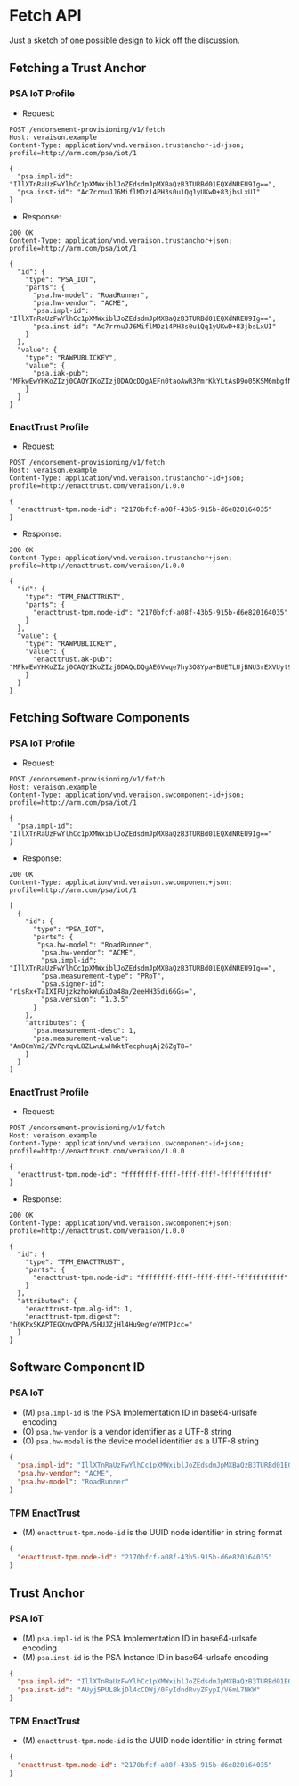 # Fetch API

Just a sketch of one possible design to kick off the discussion.

## Fetching a Trust Anchor

### PSA IoT Profile

* Request:

```HTTP
POST /endorsement-provisioning/v1/fetch
Host: veraison.example
Content-Type: application/vnd.veraison.trustanchor-id+json; profile=http://arm.com/psa/iot/1

{
  "psa.impl-id": "IllXTnRaUzFwYlhCc1pXMWxiblJoZEdsdmJpMXBaQzB3TURBd01EQXdNREU9Ig==",
  "psa.inst-id": "Ac7rrnuJJ6MiflMDz14PH3s0u1Qq1yUKwD+83jbsLxUI"
}
```

* Response:

```http
200 OK
Content-Type: application/vnd.veraison.trustanchor+json; profile=http://arm.com/psa/iot/1

{
  "id": {
    "type": "PSA_IOT",
    "parts": {
      "psa.hw-model": "RoadRunner",
      "psa.hw-vendor": "ACME",
      "psa.impl-id": "IllXTnRaUzFwYlhCc1pXMWxiblJoZEdsdmJpMXBaQzB3TURBd01EQXdNREU9Ig==",
      "psa.inst-id": "Ac7rrnuJJ6MiflMDz14PH3s0u1Qq1yUKwD+83jbsLxUI"
    }
  },
  "value": {
    "type": "RAWPUBLICKEY",
    "value": {
      "psa.iak-pub": "MFkwEwYHKoZIzj0CAQYIKoZIzj0DAQcDQgAEFn0taoAwR3PmrKkYLtAsD9o05KSM6mbgfNCgpuL0g6VpTHkZl73wk5BDxoV7n+Oeee0iIqkW3HMZT3ETiniJdg=="
    }
  }
}
```


### EnactTrust Profile

* Request:

```HTTP
POST /endorsement-provisioning/v1/fetch
Host: veraison.example
Content-Type: application/vnd.veraison.trustanchor-id+json; profile=http://enacttrust.com/veraison/1.0.0

{
  "enacttrust-tpm.node-id": "2170bfcf-a08f-43b5-915b-d6e820164035"
}
```

* Response:

```http
200 OK
Content-Type: application/vnd.veraison.trustanchor+json; profile=http://enacttrust.com/veraison/1.0.0

{
  "id": {
    "type": "TPM_ENACTTRUST",
    "parts": {
      "enacttrust-tpm.node-id": "2170bfcf-a08f-43b5-915b-d6e820164035"
    }
  },
  "value": {
    "type": "RAWPUBLICKEY",
    "value": {
      "enacttrust.ak-pub": "MFkwEwYHKoZIzj0CAQYIKoZIzj0DAQcDQgAE6Vwqe7hy3O8Ypa+BUETLUjBNU3rEXVUyt9XHR7HJWLG7XTKQd9i1kVRXeBPDLFnfYru1/euxRnJM7H9UoFDLdA=="
    }
  }
}
```

## Fetching Software Components

### PSA IoT Profile

* Request:

```http
POST /endorsement-provisioning/v1/fetch
Host: veraison.example
Content-Type: application/vnd.veraison.swcomponent-id+json; profile=http://arm.com/psa/iot/1

{
  "psa.impl-id": "IllXTnRaUzFwYlhCc1pXMWxiblJoZEdsdmJpMXBaQzB3TURBd01EQXdNREU9Ig=="
}
```

* Response:

```http
200 OK
Content-Type: application/vnd.veraison.swcomponent+json; profile=http://arm.com/psa/iot/1

[
  {
    "id": {
      "type": "PSA_IOT",
      "parts": {
       "psa.hw-model": "RoadRunner",
        "psa.hw-vendor": "ACME",
        "psa.impl-id": "IllXTnRaUzFwYlhCc1pXMWxiblJoZEdsdmJpMXBaQzB3TURBd01EQXdNREU9Ig==",
        "psa.measurement-type": "PRoT",
        "psa.signer-id": "rLsRx+TaIXIFUjzkzhokWuGiOa48a/2eeHH35di66Gs=",
        "psa.version": "1.3.5"
      }
    },
    "attributes": {
      "psa.measurement-desc": 1,
      "psa.measurement-value": "AmOCmYm2/ZVPcrqvL8ZLwuLwHWktTecphuqAj26ZgT8="
    }
  }
]
```

### EnactTrust Profile

* Request:

```http
POST /endorsement-provisioning/v1/fetch
Host: veraison.example
Content-Type: application/vnd.veraison.swcomponent-id+json; profile=http://enacttrust.com/veraison/1.0.0

{
  "enacttrust-tpm.node-id": "ffffffff-ffff-ffff-ffff-ffffffffffff"
}
```

* Response:

```http
200 OK
Content-Type: application/vnd.veraison.swcomponent+json; profile=http://enacttrust.com/veraison/1.0.0

{
  "id": {
    "type": "TPM_ENACTTRUST",
    "parts": {
      "enacttrust-tpm.node-id": "ffffffff-ffff-ffff-ffff-ffffffffffff"
    }
  },
  "attributes": {
    "enacttrust-tpm.alg-id": 1,
    "enacttrust-tpm.digest": "h0KPxSKAPTEGXnvOPPA/5HUJZjHl4Hu9eg/eYMTPJcc="
  }
}
```

## Software Component ID

### PSA IoT

* (M) `psa.impl-id` is the PSA Implementation ID in base64-urlsafe encoding
* (O) `psa.hw-vendor` is a vendor identifier as a UTF-8 string
* (O) `psa.hw-model` is the device model identifier as a UTF-8 string

```json
{
  "psa.impl-id": "IllXTnRaUzFwYlhCc1pXMWxiblJoZEdsdmJpMXBaQzB3TURBd01EQXdNREU9Ig==",
  "psa.hw-vendor": "ACME",
  "psa.hw-model": "RoadRunner"
}
```

### TPM EnactTrust

* (M) `enacttrust-tpm.node-id` is the UUID node identifier in string format

```json
{
  "enacttrust-tpm.node-id": "2170bfcf-a08f-43b5-915b-d6e820164035"
}
```

## Trust Anchor

### PSA IoT

* (M) `psa.impl-id` is the PSA Implementation ID in base64-urlsafe encoding
* (M) `psa.inst-id` is the PSA Instance ID in base64-urlsafe encoding

```json
{
  "psa.impl-id": "IllXTnRaUzFwYlhCc1pXMWxiblJoZEdsdmJpMXBaQzB3TURBd01EQXdNREU9Ig==",
  "psa.inst-id": "AUyj5PUL8kjDl4cCDWj/0FyIdndRvyZFypI/V6mL7NKW"
}
```

### TPM EnactTrust

* (M) `enacttrust-tpm.node-id` is the UUID node identifier in string format

```json
{
  "enacttrust-tpm.node-id": "2170bfcf-a08f-43b5-915b-d6e820164035"
}
```

